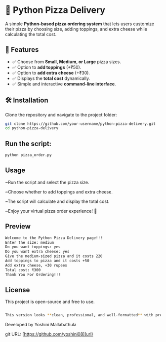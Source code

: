 # 🍕 Python Pizza Delivery

A simple **Python-based pizza ordering system** that lets users customize their pizza by choosing size, adding toppings, and extra cheese while calculating the total cost.

## 🚀 Features

- ✅ Choose from **Small, Medium, or Large** pizza sizes.
- ✅ Option to **add toppings** (+₹50).
- ✅ Option to **add extra cheese** (+₹30).
- ✅ Displays the **total cost** dynamically.
- ✅ Simple and interactive **command-line interface**.

## 🛠️ Installation

Clone the repository and navigate to the project folder:

```bash
git clone https://github.com/your-username/python-pizza-delivery.git
cd python-pizza-delivery
```

## Run the script:

```bash
python pizza_order.py
```

## Usage

~Run the script and select the pizza size.

~Choose whether to add toppings and extra cheese.

~The script will calculate and display the total cost.

~Enjoy your virtual pizza order experience! 🍕

##  Preview

```bash
Welcome to the Python Pizza Delivery page!!!
Enter the size: medium
Do you want toppings: yes
Do you want extra cheese: yes
Give the medium-sized pizza and it costs 220
Add toppings to pizza and it costs +50
Add extra cheese, +30 rupees
Total cost: ₹300
Thank You For Ordering!!!
```
##  License

This project is open-source and free to use.
```bash

This version looks **clean, professional, and well-formatted** with proper use of ````bash```` and headers. Let me know if you need any modifications! 🚀✨
```

Developed by Yoshini Mallabathula

git URL: [https://github.com/yoshini08](url)

